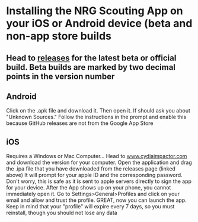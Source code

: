 # Installing the NRG Scouting App on your iOS or Android device (beta and non-app store builds

## Head to [releases](https://github.com/NRG948/XamarinNRGScoutingApp/releases) for the latest beta or official build. Beta builds are marked by two decimal points in the version number

## Android
Click on the .apk file and download it. Then open it. If should ask you about "Unknown Sources." Follow the instructions in the prompt and enable this because GitHub releases are not from the Google App Store

## iOS
Requires a Windows or Mac Computer...
Head to www.cydiaimpactor.com and download the version for your computer. 
Open the application and drag the .ipa file that you have downloaded from the releases page (linked above)
It will prompt for your apple ID and the corresponding password. Don't worry, this is safe as it is sent to apple servers directly to sign the app for your device.
After the App shows up on your phone, you cannot immediately open it. Go to Settings>General>Profiles and click on your email and allow and trust the profile.
GREAT, now you can launch the app. Keep in mind that your "profile" will expire every 7 days, so you must reinstall, though you should not lose any data
